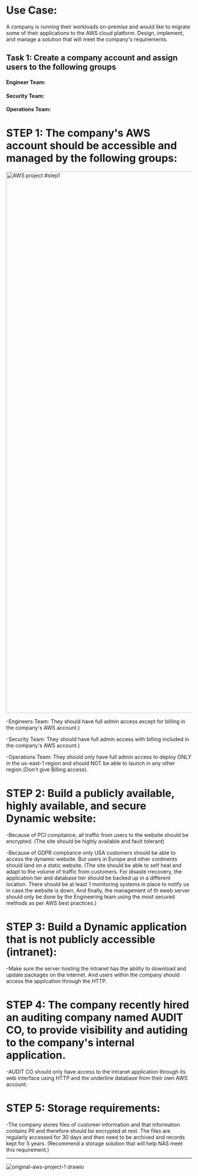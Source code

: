 # Use Case: 
A company is running their workloads on-premise and would like to migrate some of their applications to the AWS cloud platform. Design, implement, and manage a solution that will meet the company's requirements.

## Task 1: Create a company account and assign users to the following groups
#### Engineer Team:
#### Security Team:
#### Operations Team:

# STEP 1: The company's AWS account should be accessible and managed by the following groups:

<img width="1464" alt="AWS project #step1" src="https://user-images.githubusercontent.com/94193627/211228706-eba91bdc-0650-42c3-9e35-777bc87e89d3.png">


-Engineers Team: They should have full admin access except for billing in the company's AWS account.)

-Security Team: They should have full admin access with billing included in the company's AWS account.)

-Operations Team: They should only have full admin access to deploy ONLY in the us-east-1 region and should NOT be able to launch in any other region.(Don't give Billing access). 


# STEP 2: Build a publicly available, highly available, and secure Dynamic website:

-Because of PCI compliance, all traffic from users to the website should be encrypted. (The site should be highly available and fault tolerant)

-Because of GDPR compliance only USA customers should be able to access the dynamic website. But users in Europe and other continents should land on a static website. (The site should be able to self heal and adapt to the volume of traffic from customers. For disaste rrecovery, the application tier and database tier should be backed up in a different location. There should be at least 1 monitoring systems in place to notify us in case the website is down. And finally, the management of th eweb server should only be done by the Engineering team using the most secured methods as per AWS best practices.)


# STEP 3: Build a Dynamic application that is not publicly accessible (intranet):

-Make sure the server hosting the intranet has the ability to download and update packages on the internet. And users within the company should access the application through the HTTP.


# STEP 4: The company recently hired an auditing company named AUDIT CO, to provide visibility and autiding to the company's internal application.

-AUDIT CO should only have access to the intranet application through its web interface using HTTP and the underline database from their own AWS account.

# STEP 5: Storage requirements:

-The company stores files of customer information and that information contains PII and therefore should be encrypted at rest. The files are regularly accessed for 30 days and then need to be archived and records kept for 5 years. (Recommend a storage solution that will help NAS meet this requirement.) 



---------------------------------------------------------------

![original-aws-project-1 drawio](https://user-images.githubusercontent.com/94193627/211176980-e5955e94-04c1-434f-b6c3-d2df0ebe1604.svg)
